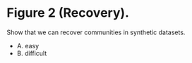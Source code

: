 # Figure 2 (Recovery). 

Show that we can recover communities in synthetic datasets. 
* A. easy 
* B. difficult

